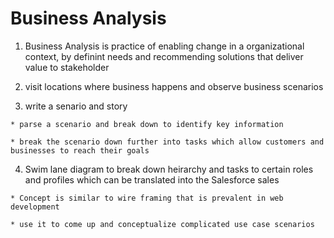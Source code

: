 # Business Analysis

  1. Business Analysis is practice of enabling change in a organizational context, by definint needs and recommending solutions that deliver value to stakeholder 

  2. visit locations where business happens and observe business scenarios

  3. write a senario and story 

    * parse a scenario and break down to identify key information

    * break the scenario down further into tasks which allow customers and businesses to reach their goals

  4. Swim lane diagram to break down heirarchy and tasks to certain roles and profiles which can be translated into the Salesforce sales 
  
    * Concept is similar to wire framing that is prevalent in web development

    * use it to come up and conceptualize complicated use case scenarios

    